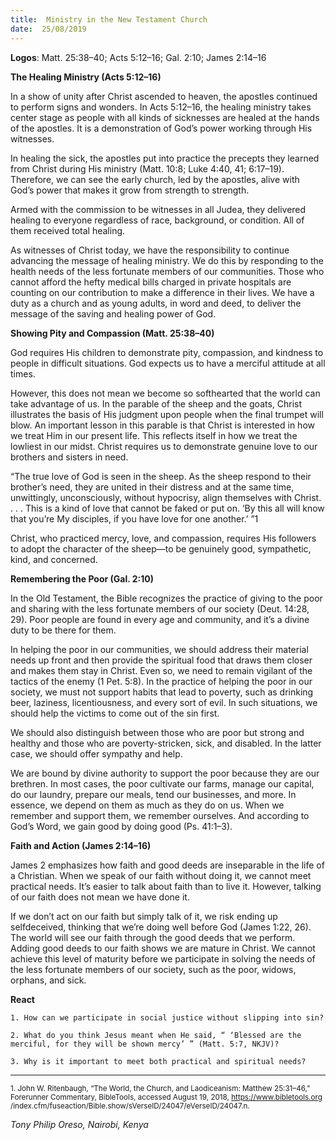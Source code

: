 ```yaml
---
title:  Ministry in the New Testament Church
date:  25/08/2019
---
```


**Logos**: Matt. 25:38–40; Acts 5:12–16; Gal. 2:10; James 2:14–16

**The Healing Ministry (Acts 5:12–16)**

In a show of unity after Christ ascended to heaven, the apostles continued to perform signs and wonders. In Acts 5:12–16, the healing ministry takes center stage as people with all kinds of sicknesses are healed at the hands of the apostles. It is a demonstration of God’s power working through His witnesses.

In healing the sick, the apostles put into practice the precepts they learned from Christ during His ministry (Matt. 10:8; Luke 4:40, 41; 6:17–19). Therefore, we can see the early church, led by the apostles, alive with God’s power that makes it grow from strength to strength.

Armed with the commission to be witnesses in all Judea, they delivered healing to everyone regardless of race, background, or condition. All of them received total healing.

As witnesses of Christ today, we have the responsibility to continue advancing the message of healing ministry. We do this by responding to the health needs of the less fortunate members of our communities. Those who cannot afford the hefty medical bills charged in private hospitals are counting on our contribution to make a difference in their lives. We have a duty as a church and as young adults, in word and deed, to deliver the message of the saving and healing power of God.

**Showing Pity and Compassion (Matt. 25:38–40)**

God requires His children to demonstrate pity, compassion, and kindness to people in difficult situations. God expects us to have a merciful attitude at all times.

However, this does not mean we become so softhearted that the world can take advantage of us. In the parable of the sheep and the goats, Christ illustrates the basis of His judgment upon people when the final trumpet will blow. An important lesson in this parable is that Christ is interested in how we treat Him in our present life. This reflects itself in how we treat the lowliest in our midst. Christ requires us to demonstrate genuine love to our brothers and sisters in need.

“The true love of God is seen in the sheep. As the sheep respond to their brother’s need, they are united in their distress and at the same time, unwittingly, unconsciously, without hypocrisy, align themselves with Christ. . . . This is a kind of love that cannot be faked or put on. ‘By this all will know that you’re My disciples, if you have love for one another.’ ”1

Christ, who practiced mercy, love, and compassion, requires His followers to adopt the character of the sheep—to be genuinely good, sympathetic, kind, and concerned.

**Remembering the Poor (Gal. 2:10)**

In the Old Testament, the Bible recognizes the practice of giving to the poor and sharing with the less fortunate members of our society (Deut. 14:28, 29). Poor people are found in every age and community, and it’s a divine duty to be there for them.

In helping the poor in our communities, we should address their material needs up front and then provide the spiritual food that draws them closer and makes them stay in Christ. Even so, we need to remain vigilant of the tactics of the enemy (1 Pet. 5:8). In the practice of helping the poor in our society, we must not support habits that lead to poverty, such as drinking beer, laziness, licentiousness, and every sort of evil. In such situations, we should help the victims to come out of the sin first.

We should also distinguish between those who are poor but strong and healthy and those who are poverty-stricken, sick, and disabled. In the latter case, we should offer sympathy and help.

We are bound by divine authority to support the poor because they are our brethren. In most cases, the poor cultivate our farms, manage our capital, do our laundry, prepare our meals, tend our businesses, and more. In essence, we depend on them as much as they do on us. When we remember and support them, we remember ourselves. And according to God’s Word, we gain good by doing good (Ps. 41:1–3).

**Faith and Action (James 2:14–16)**

James 2 emphasizes how faith and good deeds are inseparable in the life of a Christian. When we speak of our faith without doing it, we cannot meet practical needs. It’s easier to talk about faith than to live it. However, talking of our faith does not mean we have done it.

If we don’t act on our faith but simply talk of it, we risk ending up selfdeceived, thinking that we’re doing well before God (James 1:22, 26). The world will see our faith through the good deeds that we perform. Adding good deeds to our faith shows we are mature in Christ. We cannot achieve this level of maturity before we participate in solving the needs of the less fortunate members of our society, such as the poor, widows, orphans, and sick.

**React**

`1. How can we participate in social justice without slipping into sin?`

`2. What do you think Jesus meant when He said, “ ‘Blessed are the merciful, for they will be shown mercy’ ” (Matt. 5:7, NKJV)?`

`3. Why is it important to meet both practical and spiritual needs?`

---

<sup>1. John W. Ritenbaugh, “The World, the Church, and Laodiceanism: Matthew 25:31–46,” Forerunner Commentary, BibleTools, accessed August 19, 2018, https://www.bibletools.org /index.cfm/fuseaction/Bible.show/sVerseID/24047/eVerseID/24047.n.</sup>

_Tony Philip Oreso, Nairobi, Kenya_